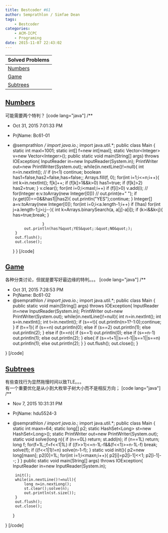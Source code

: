 ```yaml
---
title: Bestcoder #61
author: Semprathlon / Simfae Dean
tags:
	- Bestcoder
categories:
	- ACM-ICPC
	- Programing
date: 2015-11-07 22:43:02
---
```

|Solved Problems|
|---|
|[Numbers](http://bestcoder.hdu.edu.cn/contests/contest_chineseproblem.php?cid=643&pid=1001)|
|[Game](http://bestcoder.hdu.edu.cn/contests/contest_chineseproblem.php?cid=643&pid=1002)|
|[Subtrees](http://bestcoder.hdu.edu.cn/contests/contest_chineseproblem.php?cid=643&pid=1003)|

[Numbers](http://acm.hdu.edu.cn/showproblem.php?pid=5522)
----
可能需要两个特判？
[code lang="java"]
/**
 * Oct 31, 2015 7:01:33 PM
 * PrjName: Bc61-01
 * @semprathlon
 */
import java.io.*;
import java.util.*;
public class Main {
    static int maxl=1001;
    static int[] f=new int[maxl];
    static Vector&lt;Integer&gt; v=new Vector&lt;Integer&gt;();
    public static void main(String[] args) throws IOException{
        InputReader in=new InputReader(System.in);
        PrintWriter out=new PrintWriter(System.out);
        while(in.nextLine()!=null){
            int n=in.nextInt();
//            if (n&lt;1) continue;
            boolean has1=false,has2=false,has=false;;
            Arrays.fill(f, 0);
            for(int i=1;i&lt;=n;i++){
                int k=in.nextInt();
                f[k]++;
                if (f[k]&gt;1&amp;&amp;k&gt;0) has1=true;
                if (f[k]&gt;2) has2=true;
            }
            v.clear();
            for(int i=0;i&lt;maxl;i++)
                if (f[i]&gt;0)
                    v.add(i);
//            for(Integer e:v.toArray(new Integer[0]))
//                out.print(e+&quot; &quot;);
            if (v.get(0)==0&amp;&amp;has1||has2){
                out.println(&quot;YES&quot;);continue;
            }
            Integer[] a=v.toArray(new Integer[0]);
            for(int i=0;i&lt;a.length-1;i++)
                if (!has)
                    for(int j=a.length-1;j&gt;i;j--){
                        int k=Arrays.binarySearch(a, a[j]-a[i]);
                        if (k&gt;i&amp;&amp;k&lt;j){
                            has=true;break;
                        }
                            
                    }
            out.println(has?&quot;YES&quot;:&quot;NO&quot;);
        }
        out.flush();
        out.close();
    }
}
[/code]

[Game](http://acm.hdu.edu.cn/showproblem.php?pid=5523)
----
各种分类讨论，但就是要写好最边缘的特判。。。
[code lang="java"]
/**
 * Oct 31, 2015 7:28:53 PM
 * PrjName: Bc61-02
 * @semprathlon
 */
import java.io.*;
import java.util.*;
public class Main {
    public static void main(String[] args) throws IOException{
        InputReader in=new InputReader(System.in);
        PrintWriter out=new PrintWriter(System.out);
        while(in.nextLine()!=null){
            int n=in.nextInt();
            int s=in.nextInt();
            int t=in.nextInt();
            if (s==t){
                out.println(n&gt;1?-1:0);continue;
            }
            if (t==1){
                if (s==n)
                    out.println(0);
                else if (s==2)
                    out.println(1);
                else 
                    out.println(2);
            }
            else if (t==n){
                if (s==1)
                    out.println(0);
                else if (s==n-1)
                    out.println(1);
                else
                    out.println(2);
            }
            else{
                if (s==t+1||s==t-1||s==1||s==n)
                    out.println(1);
                else 
                    out.println(2);
            }
        }
        out.flush();
        out.close();
    }

}
[/code]

[Subtrees](http://acm.hdu.edu.cn/showproblem.php?pid=5524)
----
有些查找行为显然拖慢时间以致TLE。。。  
有一个重要优化是从小到大枚举子树大小而不是相反方向；
[code lang="java"]
/**
 * Nov 7, 2015 10:31:31 PM
 * PrjName: hdu5524-3
 * @semprathlon
 */
import java.io.*;
import java.util.*;
public class Main {
    static int maxn=64;
    static long[] p2;
    static HashSet&lt;Long&gt; st=new HashSet&lt;Long&gt;();
    static PrintWriter out=new PrintWriter(System.out);
    static void solve(long n){
        if (n==0L) return;
        st.add(n);
        if (n==1L) return;
        long f;
        for(f=1L;;f=f&lt;&lt;1|1L)
            if ((f&gt;&gt;1)&lt;=n-1L-f&amp;&amp;(f&lt;&lt;1)&gt;=n-1L-f)
                break;
        solve(f);
        if ((f&lt;&lt;1|1)!=n)
            solve(n-1-f);
    }
    static void init(){
        p2=new long[maxn];
        p2[0]=1L;
        for(int i=1;i&lt;maxn;i++){
            p2[i]=p2[i-1]&lt;&lt;1;
            p2[i-1]--;
        }
    }
    public static void main(String[] args) throws IOException{
        InputReader in=new InputReader(System.in);
        
        init();
        while(in.nextLine()!=null){
            long n=in.nextLong();
            st.clear();solve(n);
            out.println(st.size());
        }
        out.flush();
        out.close();
    }

}
[/code]